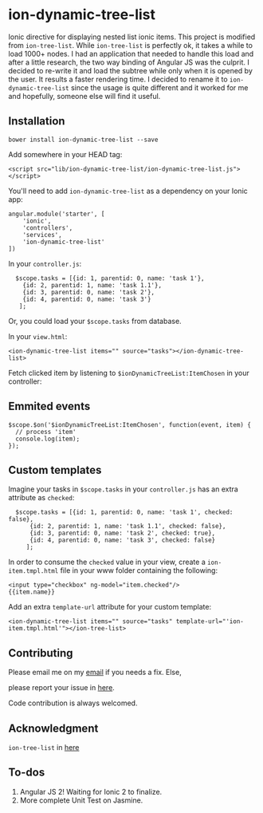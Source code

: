 # ion-dynamic-tree-list

Ionic directive for displaying nested list ionic items. This project is modified from ```ion-tree-list```. While ```ion-tree-list``` is perfectly ok, it takes a while to load 1000+ nodes. I had an application that needed to handle this load and after a little research, the two way binding
 of Angular JS was the culprit. I decided to re-write it and load the subtree while only when it is opened by the user.
 It results a faster rendering time. I decided to rename it to ```ion-dynamic-tree-list``` since the usage is quite different and it worked for me and hopefully, someone else will find it useful. 

## Installation

```
bower install ion-dynamic-tree-list --save
```

Add somewhere in your HEAD tag:

```
<script src="lib/ion-dynamic-tree-list/ion-dynamic-tree-list.js"></script>
```

You'll need to add ```ion-dynamic-tree-list``` as a dependency on your Ionic app:

```
angular.module('starter', [
    'ionic', 
    'controllers', 
    'services', 
    'ion-dynamic-tree-list'
])
```

In your ```controller.js```:

```
  $scope.tasks = [{id: 1, parentid: 0, name: 'task 1'},
    {id: 2, parentid: 1, name: 'task 1.1'},
    {id: 3, parentid: 0, name: 'task 2'},
    {id: 4, parentid: 0, name: 'task 3'}
   ];

```

Or, you could load your ```$scope.tasks``` from database.

In your ```view.html```:

```
<ion-dynamic-tree-list items="" source="tasks"></ion-dynamic-tree-list>
```

Fetch clicked item by listening to ```$ionDynamicTreeList:ItemChosen``` in your controller:

## Emmited events

```
$scope.$on('$ionDynamicTreeList:ItemChosen', function(event, item) {
  // process 'item'
  console.log(item);
});

```

## Custom templates

Imagine your tasks in ```$scope.tasks``` in your ```controller.js``` has an extra attribute as ```checked```:

```
  $scope.tasks = [{id: 1, parentid: 0, name: 'task 1', checked: false},
      {id: 2, parentid: 1, name: 'task 1.1', checked: false},
      {id: 3, parentid: 0, name: 'task 2', checked: true},
      {id: 4, parentid: 0, name: 'task 3', checked: false}
     ];
```

In order to consume the ```checked``` value in your view, create a ```ion-item.tmpl.html``` file in 
your www folder containing the following:

```
<input type="checkbox" ng-model="item.checked"/>
{{item.name}}
```

Add an extra ```template-url``` attribute for your custom template:
 
```
<ion-dynamic-tree-list items="" source="tasks" template-url="'ion-item.tmpl.html'"></ion-tree-list>
```

## Contributing

Please email me on my [email](mailto:ltung@live.com) if you needs a fix. Else,

please report your issue in [here](https://github.com/ltung/ion-dynamic-tree-list/issues).

Code contribution is always welcomed.

## Acknowledgment

```ion-tree-list``` in  [here](https://github.com/fer/ion-tree-list)

## To-dos

1. Angular JS 2! Waiting for Ionic 2 to finalize.
2. More complete Unit Test on Jasmine.

